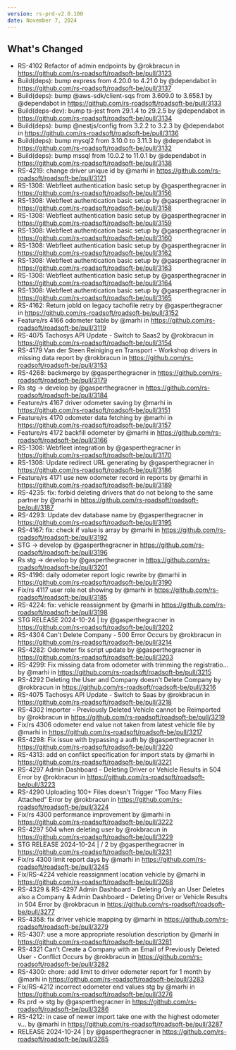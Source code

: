 ```yaml
---
version: rs-prd-v2.0.100
date: November 7, 2024
---
```


## What's Changed
* RS-4102 Refactor of admin endpoints by @rokbracun in https://github.com/rs-roadsoft/roadsoft-be/pull/3123
* Build(deps): bump express from 4.20.0 to 4.21.0 by @dependabot in https://github.com/rs-roadsoft/roadsoft-be/pull/3137
* Build(deps): bump @aws-sdk/client-sqs from 3.609.0 to 3.658.1 by @dependabot in https://github.com/rs-roadsoft/roadsoft-be/pull/3133
* Build(deps-dev): bump ts-jest from 29.1.4 to 29.2.5 by @dependabot in https://github.com/rs-roadsoft/roadsoft-be/pull/3134
* Build(deps): bump @nestjs/config from 3.2.2 to 3.2.3 by @dependabot in https://github.com/rs-roadsoft/roadsoft-be/pull/3136
* Build(deps): bump mysql2 from 3.10.0 to 3.11.3 by @dependabot in https://github.com/rs-roadsoft/roadsoft-be/pull/3132
* Build(deps): bump mssql from 10.0.2 to 11.0.1 by @dependabot in https://github.com/rs-roadsoft/roadsoft-be/pull/3138
* RS-4219: change driver unique id by @marhi in https://github.com/rs-roadsoft/roadsoft-be/pull/3121
* RS-1308: Webfleet authentication basic setup by @gasperthegracner in https://github.com/rs-roadsoft/roadsoft-be/pull/3156
* RS-1308: Webfleet authentication basic setup by @gasperthegracner in https://github.com/rs-roadsoft/roadsoft-be/pull/3158
* RS-1308: Webfleet authentication basic setup by @gasperthegracner in https://github.com/rs-roadsoft/roadsoft-be/pull/3159
* RS-1308: Webfleet authentication basic setup by @gasperthegracner in https://github.com/rs-roadsoft/roadsoft-be/pull/3160
* RS-1308: Webfleet authentication basic setup by @gasperthegracner in https://github.com/rs-roadsoft/roadsoft-be/pull/3162
* RS-1308: Webfleet authentication basic setup by @gasperthegracner in https://github.com/rs-roadsoft/roadsoft-be/pull/3163
* RS-1308: Webfleet authentication basic setup by @gasperthegracner in https://github.com/rs-roadsoft/roadsoft-be/pull/3164
* RS-1308: Webfleet authentication basic setup by @gasperthegracner in https://github.com/rs-roadsoft/roadsoft-be/pull/3165
* RS-4162: Return jobId on legacy tachofile retry by @gasperthegracner in https://github.com/rs-roadsoft/roadsoft-be/pull/3152
* Feature/rs 4166 odometer table by @marhi in https://github.com/rs-roadsoft/roadsoft-be/pull/3119
* RS-4075 Tachosys API Update - Switch to Saas2 by @rokbracun in https://github.com/rs-roadsoft/roadsoft-be/pull/3154
* RS-4179 Van der Steen Reiniging en Transport - Workshop drivers in missing data report by @rokbracun in https://github.com/rs-roadsoft/roadsoft-be/pull/3153
* RS-4268: backmerge by @gasperthegracner in https://github.com/rs-roadsoft/roadsoft-be/pull/3179
* Rs stg -> develop by @gasperthegracner in https://github.com/rs-roadsoft/roadsoft-be/pull/3184
* Feature/rs 4167 driver odometer saving by @marhi in https://github.com/rs-roadsoft/roadsoft-be/pull/3151
* Feature/rs 4170 odometer data fetching by @marhi in https://github.com/rs-roadsoft/roadsoft-be/pull/3157
* Feature/rs 4172 backfill odometer by @marhi in https://github.com/rs-roadsoft/roadsoft-be/pull/3166
* RS-1308: Webfleet integration by @gasperthegracner in https://github.com/rs-roadsoft/roadsoft-be/pull/3170
* RS-1308: Update redirect URL generating by @gasperthegracner in https://github.com/rs-roadsoft/roadsoft-be/pull/3186
* Feature/rs 4171 use new odometer record in reports by @marhi in https://github.com/rs-roadsoft/roadsoft-be/pull/3189
* RS-4235: fix: forbid deleting drivers that do not belong to the same partner by @marhi in https://github.com/rs-roadsoft/roadsoft-be/pull/3187
* RS-4293: Update dev database name by @gasperthegracner in https://github.com/rs-roadsoft/roadsoft-be/pull/3195
* RS-4167: fix: check if value is array by @marhi in https://github.com/rs-roadsoft/roadsoft-be/pull/3192
* STG -> develop by @gasperthegracner in https://github.com/rs-roadsoft/roadsoft-be/pull/3196
* Rs stg -> develop by @gasperthegracner in https://github.com/rs-roadsoft/roadsoft-be/pull/3201
* RS-4196: daily odometer report logic rewrite by @marhi in https://github.com/rs-roadsoft/roadsoft-be/pull/3190
* Fix/rs 4117 user role not showing by @marhi in https://github.com/rs-roadsoft/roadsoft-be/pull/3185
* RS-4224: fix: vehicle reassignment by @marhi in https://github.com/rs-roadsoft/roadsoft-be/pull/3198
* STG RELEASE 2024-10-24 | by @gasperthegracner in https://github.com/rs-roadsoft/roadsoft-be/pull/3202
* RS-4304 Can't Delete Company - 500 Error Occurs by @rokbracun in https://github.com/rs-roadsoft/roadsoft-be/pull/3214
* RS-4282: Odometer fix script update by @gasperthegracner in https://github.com/rs-roadsoft/roadsoft-be/pull/3203
* RS-4299: Fix missing data from odometer with trimming the registratio… by @marhi in https://github.com/rs-roadsoft/roadsoft-be/pull/3215
* RS-4292 Deleting the User and Company doesn't Delete Company by @rokbracun in https://github.com/rs-roadsoft/roadsoft-be/pull/3216
* RS-4075 Tachosys API Update - Switch to Saas by @rokbracun in https://github.com/rs-roadsoft/roadsoft-be/pull/3218
* RS-4302 Importer - Previously Deleted Vehicle cannot be Reimported by @rokbracun in https://github.com/rs-roadsoft/roadsoft-be/pull/3219
* Fix/rs 4306 odometer end value not taken from latest vehicle file by @marhi in https://github.com/rs-roadsoft/roadsoft-be/pull/3217
* RS-4298: Fix issue with bypassing a auth by @gasperthegracner in https://github.com/rs-roadsoft/roadsoft-be/pull/3220
* RS-4313: add on conflict specification for import stats by @marhi in https://github.com/rs-roadsoft/roadsoft-be/pull/3221
* RS-4297 Admin Dashboard - Deleting Driver or Vehicle Results in 504 Error by @rokbracun in https://github.com/rs-roadsoft/roadsoft-be/pull/3223
* RS-4290 Uploading 100+ Files doesn't Trigger "Too Many Files Attached" Error by @rokbracun in https://github.com/rs-roadsoft/roadsoft-be/pull/3224
* Fix/rs 4300 performance improvement by @marhi in https://github.com/rs-roadsoft/roadsoft-be/pull/3222
* RS-4297 504 when deleting user by @rokbracun in https://github.com/rs-roadsoft/roadsoft-be/pull/3229
* STG RELEASE 2024-10-24 | / 2 by @gasperthegracner in https://github.com/rs-roadsoft/roadsoft-be/pull/3231
* Fix/rs 4300 limit report days by @marhi in https://github.com/rs-roadsoft/roadsoft-be/pull/3245
* Fix/RS-4224 vehicle reassignment location vehicle by @marhi in https://github.com/rs-roadsoft/roadsoft-be/pull/3268
* RS-4329 & RS-4297 Admin Dashboard - Deleting Only an User Deletes also a Company & Admin Dashboard - Deleting Driver or Vehicle Results in 504 Error by @rokbracun in https://github.com/rs-roadsoft/roadsoft-be/pull/3277
* RS-4358: fix driver vehicle mapping by @marhi in https://github.com/rs-roadsoft/roadsoft-be/pull/3279
* RS-4307: use a more appropriate resolution description by @marhi in https://github.com/rs-roadsoft/roadsoft-be/pull/3281
* RS-4321 Can't Create a Company with an Email of Previously Deleted User - Conflict Occurs by @rokbracun in https://github.com/rs-roadsoft/roadsoft-be/pull/3282
* RS-4300: chore: add limit to driver odometer report for 1 month by @marhi in https://github.com/rs-roadsoft/roadsoft-be/pull/3283
* Fix/RS-4212 incorrect odometer end values stg by @marhi in https://github.com/rs-roadsoft/roadsoft-be/pull/3276
* Rs prd -> stg by @gasperthegracner in https://github.com/rs-roadsoft/roadsoft-be/pull/3286
* RS-4212: in case of newer import take one with the highest odometer v… by @marhi in https://github.com/rs-roadsoft/roadsoft-be/pull/3287
* RELEASE 2024-10-24 | by @gasperthegracner in https://github.com/rs-roadsoft/roadsoft-be/pull/3285